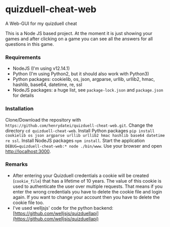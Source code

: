 # quizduell-cheat-web
A Web-GUI for my quizduell cheat

This is a Node JS based project. At the moment it is just showing your games and after clicking on a game you can see all the answers for all questions in this game.

### Requirements
- NodeJS (I'm using v12.14.1)
- Python (I'm using Python2, but it should also work with Python3)
- Python packages: cookielib, os, json, argparse, urllib, urllib2, hmac, hashlib, base64, datetime, re, ssl
- NodeJS packages: a huge list, see `package-lock.json` and `package.json` for details

### Installation
Clone/Download the repository with `https://github.com/henrydatei/quizduell-cheat-web.git`. Change the directory `cd quizduell-cheat-web`. Install Python packages `pip install cookielib os json argparse urllib urllib2 hmac hashlib base64 datetime re ssl`. Install NodeJS packages `npm install`. Start the application `DEBUG=quizduell-cheat-web:* node ./bin/www`. Use your browser and open [http://localhost:3000](http://localhost:3000).

### Remarks
- After entering your Quizduell credentials a cookie will be created (`cookie_file`) that has a lifetime of 10 years. The value of this cookie is used to authenticate the user over multiple requests. That means if you enter the wrong credentials you have to delete the cookie file and login again. If you want to change your account then you have to delete the cookie file too.
- I've used welljsjs' code for the python backend: [https://github.com/welljsjs/quizduellapi](https://github.com/welljsjs/quizduellapi)
